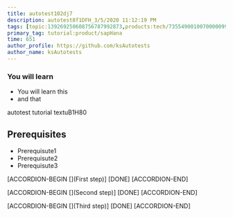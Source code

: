 ```yaml
---
title: autotest102dj7
description: autotest8f1DFH_3/5/2020 11:12:19 PM
tags: [topic:139269250608756787992873,products:tech/73554900100700000996,tutorial:experience/advanced]
primary_tag: tutorial:product/sapHana
time: 651
author_profile: https://github.com/ksAutotests
author_name: ksAutotests
---
```

### You will learn
- You will learn this
- and that

autotest tutorial textuB1H80

## Prerequisites
- Prerequisute1
- Prerequisute2
- Prerequisute3

[ACCORDION-BEGIN [](First step)]
[DONE]
[ACCORDION-END]

[ACCORDION-BEGIN [](Second step)]
[DONE]
[ACCORDION-END]

[ACCORDION-BEGIN [](Third step)]
[DONE]
[ACCORDION-END]

